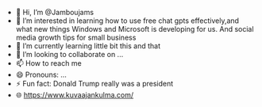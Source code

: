 - 👋 Hi, I’m @Jamboujams
- 👀 I’m interested in learning how to use free chat gpts effectively,and what new things Windows and Microsoft is developing for us. And social media growth tips for small business 
- 🌱 I’m currently learning little bit this and that 
- 💞️ I’m looking to collaborate on ...
- 📫 How to reach me 
- 😄 Pronouns: ...
- ⚡ Fun fact: Donald Trump really was a president 
- 🌐 https://www.kuvaajankulma.com/ <!---
Jamboujams/Jamboujams is a ✨ special ✨ repository because its `README.md` (this file) appears on your GitHub profile.
You can click the Preview link to take a look at your changes.
--->
